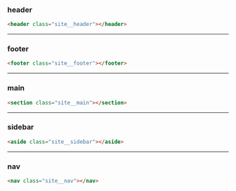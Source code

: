 ### header
```html
<header class="site__header"></header>
```
---
### footer
```html
<footer class="site__footer"></footer>
```
---
### main
```html
<section class="site__main"></section>
```
---
### sidebar
```html
<aside class="site__sidebar"></aside>
```
---
### nav
```html
<nav class="site__nav"></nav>
```